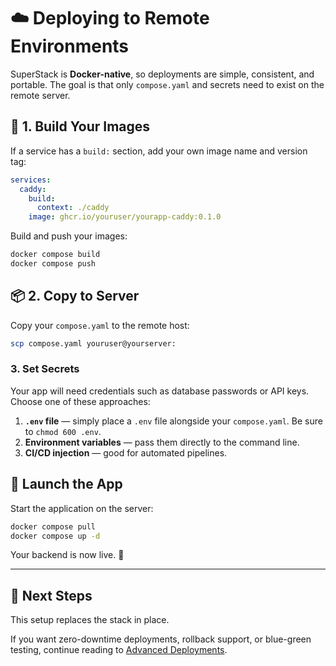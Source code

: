 # ☁️ Deploying to Remote Environments

SuperStack is **Docker-native**, so deployments are simple, consistent, and
portable. The goal is that only `compose.yaml` and secrets need to exist on the
remote server.

## 🧱 1. Build Your Images

If a service has a `build:` section, add your own image name and version tag:

```yaml title="compose.yaml" hl_lines="5"
services:
  caddy:
    build:
      context: ./caddy
    image: ghcr.io/youruser/yourapp-caddy:0.1.0
```

Build and push your images:

```sh
docker compose build
docker compose push
```

## 📦 2. Copy to Server

Copy your `compose.yaml` to the remote host:

```sh
scp compose.yaml youruser@yourserver:
```

### 3. Set Secrets

Your app will need credentials such as database passwords or API keys. Choose
one of these approaches:

1. **`.env` file** — simply place a `.env` file alongside your `compose.yaml`.
   Be sure to `chmod 600 .env`.
2. **Environment variables** — pass them directly to the command line.
3. **CI/CD injection** — good for automated pipelines.

## 🚀 Launch the App

Start the application on the server:

```sh
docker compose pull
docker compose up -d
```

Your backend is now live. 🚀

---

## 🧭 Next Steps

This setup replaces the stack in place.

If you want zero-downtime deployments, rollback support, or blue-green testing,
continue reading to [Advanced Deployments](advanced.md).
